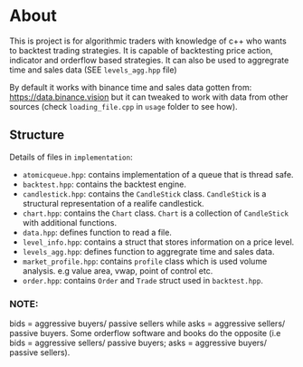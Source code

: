 # About
This is project is for algorithmic traders with knowledge of c++ who wants to backtest trading strategies. It is capable of backtesting price action, indicator and orderflow based strategies. It can also be used to aggregrate time and sales data (SEE `levels_agg.hpp` file)

By default it works with binance time and sales data gotten from: https://data.binance.vision but it can tweaked to work with data from other sources (check `loading_file.cpp` in `usage` folder to see how).

## Structure
Details of files in ```implementation```:
* `atomicqueue.hpp`: contains implementation of a queue that is thread safe.
* `backtest.hpp`: contains the backtest engine.
* `candlestick.hpp`: contains the `CandleStick` class. `CandleStick` is a structural representation of a realife candlestick.
* `chart.hpp`: contains the `Chart` class. `Chart` is a collection of `CandleStick` with additional functions.
* `data.hpp`: defines function to read a file.
* `level_info.hpp`: contains a struct that stores information on a price level.
* `levels_agg.hpp`: defines function to aggregrate time and sales data.
* `market_profile.hpp`: contains `profile` class which is used volume analysis. e.g value area, vwap, point of control etc.
* `order.hpp`: contains `Order` and `Trade` struct used in `backtest.hpp`.

### NOTE:
bids = aggressive buyers/ passive sellers while asks = aggressive sellers/ passive buyers. Some orderflow software and books do the opposite (i.e bids = aggressive sellers/ passive buyers; asks = aggressive buyers/ passive sellers).
